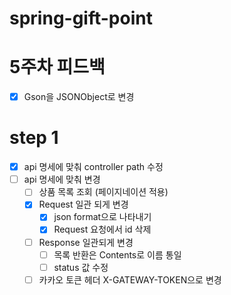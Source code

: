 # spring-gift-point
# 5주차 피드백
- [x] Gson을 JSONObject로 변경
# step 1
- [x] api 명세에 맞춰 controller path 수정
- [ ] api 명세에 맞춰 변경
  - [ ] 상품 목록 조회 (페이지네이션 적용)
  - [x] Request 일관 되게 변경
    - [x] json format으로 나타내기
    - [x] Request 요청에서 id 삭제
  - [ ] Response 일관되게 변경
    - [ ] 목록 반환은 Contents로 이름 통일
    - [ ] status 값 수정
  - [ ] 카카오 토큰 헤더 X-GATEWAY-TOKEN으로 변경